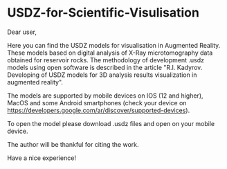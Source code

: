 # USDZ-for-Scientific-Visulisation
Dear user,

Here you can find the USDZ models for visualisation in Augmented Reality. These models based on digital analysis of X-Ray microtomography data obtained for reservoir rocks. The methodology of development .usdz models using open software is described in the article "R.I. Kadyrov. Developing of USDZ models for 3D analysis results visualization in augmented reality".

The models are supported by mobile devices on IOS (12 and higher), MacOS and some Android smartphones (check your device on  https://developers.google.com/ar/discover/supported-devices).

To open the model please download .usdz files and open on your mobile device.

The author will be thankful for citing the work.

Have a nice experience!
